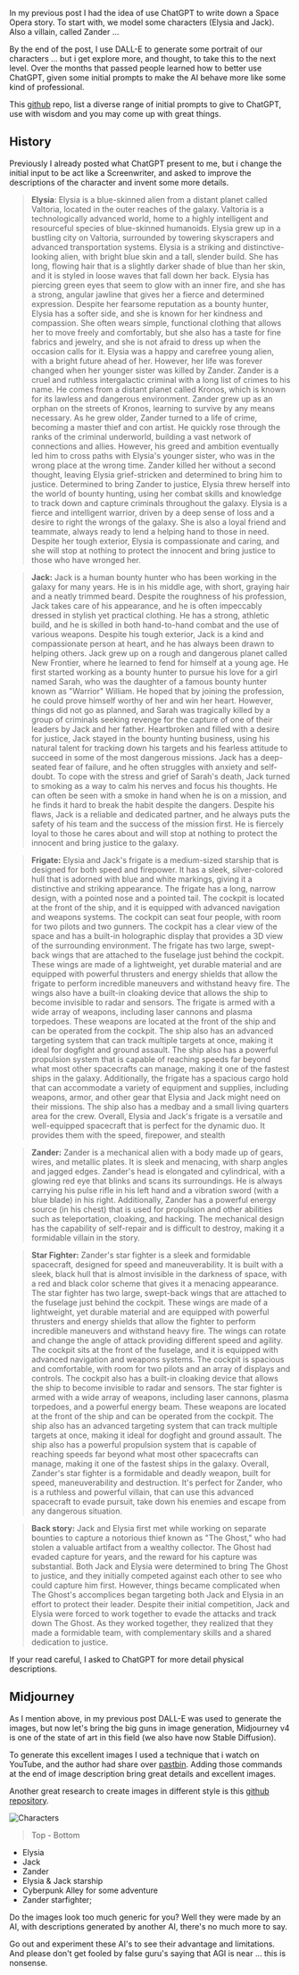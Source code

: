 In my previous post I had the idea of use ChatGPT to write down a Space Opera story. To start with, we model some characters (Elysia and Jack).
Also a villain, called Zander ...

By the end of the post, I use DALL-E to generate some portrait of our characters ... but i get explore more, and thought, to take this to the next level.
Over the months that passed people learned how to better use ChatGPT, given some initial prompts to make the AI behave more like some kind of professional.

This [github][1] repo, list a diverse range of initial prompts to give to ChatGPT, use with wisdom and you may come up with great things.

## History

Previously I already posted what ChatGPT present to me, but i change the initial input to be act like a Screenwriter, and asked to improve the descriptions of the character and invent some more details.

> **Elysia**:
> Elysia is a blue-skinned alien from a distant planet called Valtoria, located in the outer reaches of the galaxy. Valtoria is a technologically advanced world, home to a highly intelligent and resourceful species of blue-skinned humanoids. Elysia grew up in a bustling city on Valtoria, surrounded by towering skyscrapers and advanced transportation systems.
> Elysia is a striking and distinctive-looking alien, with bright blue skin and a tall, slender build. She has long, flowing hair that is a slightly darker shade of blue than her skin, and it is styled in loose waves that fall down her back. Elysia has piercing green eyes that seem to glow with an inner fire, and she has a strong, angular jawline that gives her a fierce and determined expression. Despite her fearsome reputation as a bounty hunter, Elysia has a softer side, and she is known for her kindness and compassion. She often wears simple, functional clothing that allows her to move freely and comfortably, but she also has a taste for fine fabrics and jewelry, and she is not afraid to dress up when the occasion calls for it.
> Elysia was a happy and carefree young alien, with a bright future ahead of her. However, her life was forever changed when her younger sister was killed by Zander.
> Zander is a cruel and ruthless intergalactic criminal with a long list of crimes to his name. He comes from a distant planet called Kronos, which is known for its lawless and dangerous environment. Zander grew up as an orphan on the streets of Kronos, learning to survive by any means necessary. As he grew older, Zander turned to a life of crime, becoming a master thief and con artist. He quickly rose through the ranks of the criminal underworld, building a vast network of connections and allies. However, his greed and ambition eventually led him to cross paths with Elysia's younger sister, who was in the wrong place at the wrong time. Zander killed her without a second thought, leaving Elysia grief-stricken and determined to bring him to justice.
> Determined to bring Zander to justice, Elysia threw herself into the world of bounty hunting, using her combat skills and knowledge to track down and capture criminals throughout the galaxy.
> Elysia is a fierce and intelligent warrior, driven by a deep sense of loss and a desire to right the wrongs of the galaxy. She is also a loyal friend and teammate, always ready to lend a helping hand to those in need. Despite her tough exterior, Elysia is compassionate and caring, and she will stop at nothing to protect the innocent and bring justice to those who have wronged her.

> **Jack:**
> Jack is a human bounty hunter who has been working in the galaxy for many years. He is in his middle age, with short, graying hair and a neatly trimmed beard. Despite the roughness of his profession, Jack takes care of his appearance, and he is often impeccably dressed in stylish yet practical clothing. He has a strong, athletic build, and he is skilled in both hand-to-hand combat and the use of various weapons. Despite his tough exterior, Jack is a kind and compassionate person at heart, and he has always been drawn to helping others.
> Jack grew up on a rough and dangerous planet called New Frontier, where he learned to fend for himself at a young age. He first started working as a bounty hunter to pursue his love for a girl named Sarah, who was the daughter of a famous bounty hunter known as "Warrior" William. He hoped that by joining the profession, he could prove himself worthy of her and win her heart. However, things did not go as planned, and Sarah was tragically killed by a group of criminals seeking revenge for the capture of one of their leaders by Jack and her father.
> Heartbroken and filled with a desire for justice, Jack stayed in the bounty hunting business, using his natural talent for tracking down his targets and his fearless attitude to succeed in some of the most dangerous missions.
> Jack has a deep-seated fear of failure, and he often struggles with anxiety and self-doubt. To cope with the stress and grief of Sarah's death, Jack turned to smoking as a way to calm his nerves and focus his thoughts. He can often be seen with a smoke in hand when he is on a mission, and he finds it hard to break the habit despite the dangers.
> Despite his flaws, Jack is a reliable and dedicated partner, and he always puts the safety of his team and the success of the mission first. He is fiercely loyal to those he cares about and will stop at nothing to protect the innocent and bring justice to the galaxy.

> **Frigate:**
> Elysia and Jack's frigate is a medium-sized starship that is designed for both speed and firepower. It has a sleek, silver-colored hull that is adorned with blue and white markings, giving it a distinctive and striking appearance.
> The frigate has a long, narrow design, with a pointed nose and a pointed tail. The cockpit is located at the front of the ship, and it is equipped with advanced navigation and weapons systems. The cockpit can seat four people, with room for two pilots and two gunners. The cockpit has a clear view of the space and has a built-in holographic display that provides a 3D view of the surrounding environment.
> The frigate has two large, swept-back wings that are attached to the fuselage just behind the cockpit. These wings are made of a lightweight, yet durable material and are equipped with powerful thrusters and energy shields that allow the frigate to perform incredible maneuvers and withstand heavy fire. The wings also have a built-in cloaking device that allows the ship to become invisible to radar and sensors.
> The frigate is armed with a wide array of weapons, including laser cannons and plasma torpedoes. These weapons are located at the front of the ship and can be operated from the cockpit. The ship also has an advanced targeting system that can track multiple targets at once, making it ideal for dogfight and ground assault.
> The ship also has a powerful propulsion system that is capable of reaching speeds far beyond what most other spacecrafts can manage, making it one of the fastest ships in the galaxy.
> Additionally, the frigate has a spacious cargo hold that can accommodate a variety of equipment and supplies, including weapons, armor, and other gear that Elysia and Jack might need on their missions. The ship also has a medbay and a small living quarters area for the crew.
> Overall, Elysia and Jack's frigate is a versatile and well-equipped spacecraft that is perfect for the dynamic duo. It provides them with the speed, firepower, and stealth

> **Zander:**
> Zander is a mechanical alien with a body made up of gears, wires, and metallic plates. It is sleek and menacing, with sharp angles and jagged edges.
> Zander's head is elongated and cylindrical, with a glowing red eye that blinks and scans its surroundings. He is always carrying his pulse rifle in his left hand and a vibration sword (with a blue blade) in his right.
> Additionally, Zander has a powerful energy source (in his chest) that is used for propulsion and other abilities such as teleportation, cloaking, and hacking. The mechanical design has the capability of self-repair and is difficult to destroy, making it a formidable villain in the story.

> **Star Fighter:**
> Zander's star fighter is a sleek and formidable spacecraft, designed for speed and maneuverability. It is built with a sleek, black hull that is almost invisible in the darkness of space, with a red and black color scheme that gives it a menacing appearance.
> The star fighter has two large, swept-back wings that are attached to the fuselage just behind the cockpit. These wings are made of a lightweight, yet durable material and are equipped with powerful thrusters and energy shields that allow the fighter to perform incredible maneuvers and withstand heavy fire. The wings can rotate and change the angle of attack providing different speed and agility.
> The cockpit sits at the front of the fuselage, and it is equipped with advanced navigation and weapons systems. The cockpit is spacious and comfortable, with room for two pilots and an array of displays and controls. The cockpit also has a built-in cloaking device that allows the ship to become invisible to radar and sensors.
> The star fighter is armed with a wide array of weapons, including laser cannons, plasma torpedoes, and a powerful energy beam. These weapons are located at the front of the ship and can be operated from the cockpit. The ship also has an advanced targeting system that can track multiple targets at once, making it ideal for dogfight and ground assault.
> The ship also has a powerful propulsion system that is capable of reaching speeds far beyond what most other spacecrafts can manage, making it one of the fastest ships in the galaxy.
> Overall, Zander's star fighter is a formidable and deadly weapon, built for speed, maneuverability and destruction. It's perfect for Zander, who is a ruthless and powerful villain, that can use this advanced spacecraft to evade pursuit, take down his enemies and escape from any dangerous situation.

> **Back story:**
> Jack and Elysia first met while working on separate bounties to capture a notorious thief known as "The Ghost," who had stolen a valuable artifact from a wealthy collector. The Ghost had evaded capture for years, and the reward for his capture was substantial. Both Jack and Elysia were determined to bring The Ghost to justice, and they initially competed against each other to see who could capture him first.
> However, things became complicated when The Ghost's accomplices began targeting both Jack and Elysia in an effort to protect their leader. Despite their initial competition, Jack and Elysia were forced to work together to evade the attacks and track down The Ghost. As they worked together, they realized that they made a formidable team, with complementary skills and a shared dedication to justice.

If your read careful, I asked to ChatGPT for more detail physical descriptions.

## Midjourney

As I mention above, in my previous post DALL-E was used to generate the images, but now let's bring the big guns in image generation, Midjourney v4 is one of the state of art in this field (we also have now Stable Diffusion).

To generate this excellent images I used a technique that i watch on YouTube, and the author had share over [pastbin][2].
Adding those commands at the end of image description bring great details and excellent images.

Another great research to create images in different style is this [github repository][3].

![Characters][4]

> Top - Bottom

- Elysia
- Jack
- Zander
- Elysia & Jack starship
- Cyberpunk Alley for some adventure
- Zander starfighter;

Do the images look too much generic for you? Well they were made by an AI, with descriptions generated by another AI, there's no much more to say.

Go out and experiment these AI's to see their advantage and limitations.
And please don't get fooled by false guru's saying that AGI is near ... this is nonsense.

[1]: https://prompts.chat/
[2]: https://pastebin.com/RhGZ7B9s
[3]: https://github.com/willwulfken/MidJourney-Styles-and-Keywords-Reference
[4]: /static/pages/essays/11/characters.png
